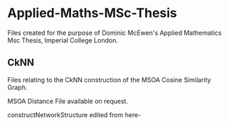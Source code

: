 # Applied-Maths-MSc-Thesis

Files created for the purpose of Dominic McEwen's Applied Mathematics Msc Thesis, Imperial College London.

## CkNN

Files relating to the CkNN construction of the MSOA Cosine Similarity Graph. 

MSOA Distance File available on request.

constructNetworkStructure edited from here-
